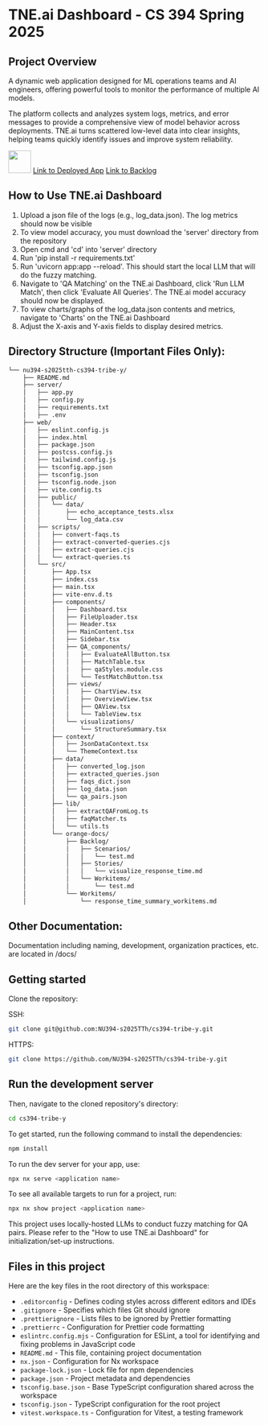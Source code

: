 # TNE.ai Dashboard - CS 394 Spring 2025

## Project Overview

A dynamic web application designed for ML operations teams and AI engineers, offering powerful tools to monitor the performance of multiple AI models.

The platform collects and analyzes system logs, metrics, and error messages to provide a comprehensive view of model behavior across deployments. TNE.ai turns scattered low-level data into clear insights, helping teams quickly identify issues and improve system reliability.

<img src="https://raw.githubusercontent.com/nrwl/nx/master/images/nx-logo.png" width="45">
<a href="https://cs394-tribe-y-79383.web.app/">Link to Deployed App</a>
<a href="https://github.com/orgs/NU394-s2025TTh/projects/8">Link to Backlog</a>

## How to Use TNE.ai Dashboard

1. Upload a json file of the logs (e.g., log_data.json). The log metrics should now be visible
2. To view model accuracy, you must download the 'server' directory from the repository
3. Open cmd and 'cd' into 'server' directory
4. Run 'pip install -r requirements.txt'
5. Run 'uvicorn app:app --reload'. This should start the local LLM that will do the fuzzy matching.
6. Navigate to 'QA Matching' on the TNE.ai Dashboard, click 'Run LLM Match', then click 'Evaluate All Queries'. The TNE.ai model accuracy should now be displayed.
7. To view charts/graphs of the log_data.json contents and metrics, navigate to 'Charts' on the TNE.ai Dashboard
8. Adjust the X-axis and Y-axis fields to display desired metrics.

## Directory Structure (Important Files Only):

```bash
└── nu394-s2025tth-cs394-tribe-y/
    ├── README.md
    ├── server/
    │   ├── app.py
    │   ├── config.py
    │   ├── requirements.txt
    │   ├── .env
    ├── web/
    │   ├── eslint.config.js
    │   ├── index.html
    │   ├── package.json
    │   ├── postcss.config.js
    │   ├── tailwind.config.js
    │   ├── tsconfig.app.json
    │   ├── tsconfig.json
    │   ├── tsconfig.node.json
    │   ├── vite.config.ts
    │   ├── public/
    │   │   └── data/
    │   │       ├── echo_acceptance_tests.xlsx
    │   │       └── log_data.csv
    │   ├── scripts/
    │   │   ├── convert-faqs.ts
    │   │   ├── extract-converted-queries.cjs
    │   │   ├── extract-queries.cjs
    │   │   └── extract-queries.ts
    │   └── src/
    │       ├── App.tsx
    │       ├── index.css
    │       ├── main.tsx
    │       ├── vite-env.d.ts
    │       ├── components/
    │       │   ├── Dashboard.tsx
    │       │   ├── FileUploader.tsx
    │       │   ├── Header.tsx
    │       │   ├── MainContent.tsx
    │       │   ├── Sidebar.tsx
    │       │   ├── QA_components/
    │       │   │   ├── EvaluateAllButton.tsx
    │       │   │   ├── MatchTable.tsx
    │       │   │   ├── qaStyles.module.css
    │       │   │   └── TestMatchButton.tsx
    │       │   ├── views/
    │       │   │   ├── ChartView.tsx
    │       │   │   ├── OverviewView.tsx
    │       │   │   ├── QAView.tsx
    │       │   │   └── TableView.tsx
    │       │   └── visualizations/
    │       │       └── StructureSummary.tsx
    │       ├── context/
    │       │   ├── JsonDataContext.tsx
    │       │   └── ThemeContext.tsx
    │       ├── data/
    │       │   ├── converted_log.json
    │       │   ├── extracted_queries.json
    │       │   ├── faqs_dict.json
    │       │   ├── log_data.json
    │       │   └── qa_pairs.json
    │       ├── lib/
    │       │   ├── extractQAFromLog.ts
    │       │   ├── faqMatcher.ts
    │       │   └── utils.ts
    │       └── orange-docs/
    │           ├── Backlog/
    │           │   ├── Scenarios/
    │           │   │   └── test.md
    │           │   ├── Stories/
    │           │   │   └── visualize_response_time.md
    │           │   └── Workitems/
    │           │       └── test.md
    │           └── Workitems/
    │               └── response_time_summary_workitems.md
```

## Other Documentation:

Documentation including naming, development, organization practices, etc. are located in /docs/

## Getting started

Clone the repository:

SSH:

```sh
git clone git@github.com:NU394-s2025TTh/cs394-tribe-y.git
```

HTTPS:

```sh
git clone https://github.com/NU394-s2025TTh/cs394-tribe-y.git
```

## Run the development server

Then, navigate to the cloned repository's directory:

```sh
cd cs394-tribe-y
```

To get started, run the following command to install the dependencies:

```sh
npm install
```

To run the dev server for your app, use:

```sh
npx nx serve <application name>
```

To see all available targets to run for a project, run:

```sh
npx nx show project <application name>
```

This project uses locally-hosted LLMs to conduct fuzzy matching for QA pairs. Please refer to the "How to use TNE.ai Dashboard" for initialization/set-up instructions.

## Files in this project

Here are the key files in the root directory of this workspace:

- `.editorconfig` - Defines coding styles across different editors and IDEs
- `.gitignore` - Specifies which files Git should ignore
- `.prettierignore` - Lists files to be ignored by Prettier formatting
- `.prettierrc` - Configuration for Prettier code formatting
- `eslintrc.config.mjs` - Configuration for ESLint, a tool for identifying and fixing problems in JavaScript code
- `README.md` - This file, containing project documentation
- `nx.json` - Configuration for Nx workspace
- `package-lock.json` - Lock file for npm dependencies
- `package.json` - Project metadata and dependencies
- `tsconfig.base.json` - Base TypeScript configuration shared across the workspace
- `tsconfig.json` - TypeScript configuration for the root project
- `vitest.workspace.ts` - Configuration for Vitest, a testing framework
